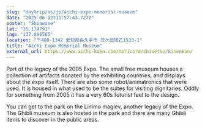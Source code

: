 ```yaml
---
slug: "daytrip/as/jp/aichi-expo-memorial-museum"
date: "2025-06-12T11:57:43.727Z"
poster: "Shiawase"
lat: "35.174791"
lng: "137.086565"
location: "〒480-1342 愛知県長久手市 茨ケ廻間乙1533-1"
title: "Aichi Expo Memorial Museum"
external_url: https://www.aichi-koen.com/moricoro/shisetsu/kinenkan/
---
```

Part of the legacy of the 2005 Expo. The small free museum houses a collection of artifacts donated by the exhibiting countries, and displays about the expo itself. There are also some robot/animatronics that were used. It is housed in what used to be the suites for visiting dignitaries. 
Oddly for something from 2005 it has a very 60s futurist feel to the design. 

You can get to the park on the Linimo maglev, another legacy of the Expo. 
The Ghibli museum is also hosted in the park and there are many Ghibli items to discover in the public areas. 